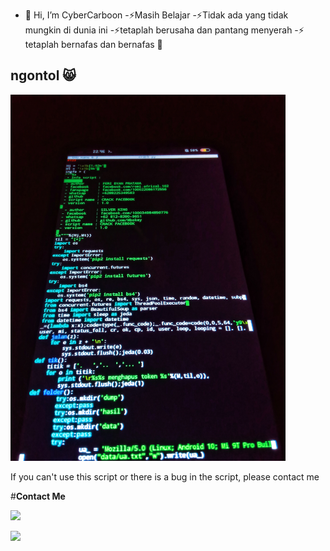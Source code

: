 - 👋 Hi, I’m CyberCarboon
-⚡Masih Belajar
-⚡Tidak ada yang tidak mungkin di dunia ini
-⚡tetaplah berusaha dan pantang menyerah
-⚡ tetaplah bernafas dan bernafas 🗿

## ngontol 😸
 <img src="https://github.com/CyberCarboon/CyberCarboon/blob/main/coding.jpg" width="440" title="Menu" alt="Menu">
</p>

If you can't use this script or there is a bug in the script, please contact me

#**Contact Me**

[![](https://img.shields.io/badge/Github-black?logo=Github&logoColor=black&labelColor=white)](https://www.github.com/CyberCarboon)

[![](https://img.shields.io/badge/Whatsapp-CHAT-blue?logo=Whatsapp&logoColor=Brightgreen&labelColor=white)](https://wa.me/6288225349583?text=dari+github)
